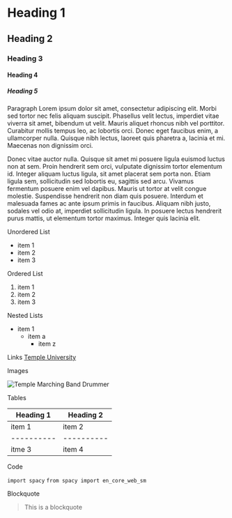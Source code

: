 # Heading 1
## Heading 2
### Heading 3
#### Heading 4
##### Heading 5

Paragraph
Lorem ipsum dolor sit amet, consectetur adipiscing elit. Morbi sed tortor nec felis aliquam suscipit. Phasellus velit lectus, imperdiet vitae viverra sit amet, bibendum ut velit. Mauris aliquet rhoncus nibh vel porttitor. Curabitur mollis tempus leo, ac lobortis orci. Donec eget faucibus enim, a ullamcorper nulla. Quisque nibh lectus, laoreet quis pharetra a, lacinia et mi. Maecenas non dignissim orci.

Donec vitae auctor nulla. Quisque sit amet mi posuere ligula euismod luctus non at sem. Proin hendrerit sem orci, vulputate dignissim tortor elementum id. Integer aliquam luctus ligula, sit amet placerat sem porta non. Etiam ligula sem, sollicitudin sed lobortis eu, sagittis sed arcu. Vivamus fermentum posuere enim vel dapibus. Mauris ut tortor at velit congue molestie. Suspendisse hendrerit non diam quis posuere. Interdum et malesuada fames ac ante ipsum primis in faucibus. Aliquam nibh justo, sodales vel odio at, imperdiet sollicitudin ligula. In posuere lectus hendrerit purus mattis, ut elementum tortor maximus. Integer quis lacinia elit.

Unordered List
- item 1
- item 2
- item 3

Ordered List
1. item 1
2. item 2
3. item 3

Nested Lists
- item 1
  - item a
    - item z
    
Links
[Temple University](https://www.temple.edu/)

Images

![Temple Marching Band Drummer](https://news.temple.edu/sites/news/files/173-1718_aprilfools_marchingband_800x400_dg.png)

Tables

|Heading 1|Heading 2|
|----------|----------|
|item 1    |item 2    |
|----------|----------|
|itme 3    | item 4   |

Code

`import spacy`
`from spacy import en_core_web_sm`

Blockquote

>This is a blockquote

